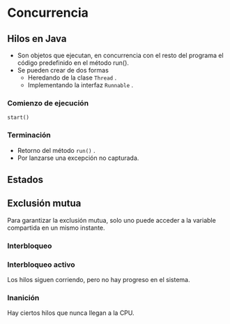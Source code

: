 

# Concurrencia
## Hilos en Java

* Son objetos que ejecutan, en concurrencia con el resto del programa el código predefinido en el método run().
* Se pueden crear de dos formas
  * Heredando de la clase `Thread` .
  * Implementando la interfaz `Runnable` .



### Comienzo de ejecución
`start()`


### Terminación

* Retorno del método `run()` .
* Por lanzarse una excepción no capturada.



## Estados


## Exclusión mutua
Para garantizar la exclusión mutua, solo uno puede acceder a la variable compartida en un mismo instante.


### Interbloqueo

### Interbloqueo activo
Los hilos siguen corriendo, pero no hay progreso en el sistema.

### Inanición
Hay ciertos hilos que nunca llegan a la CPU.
